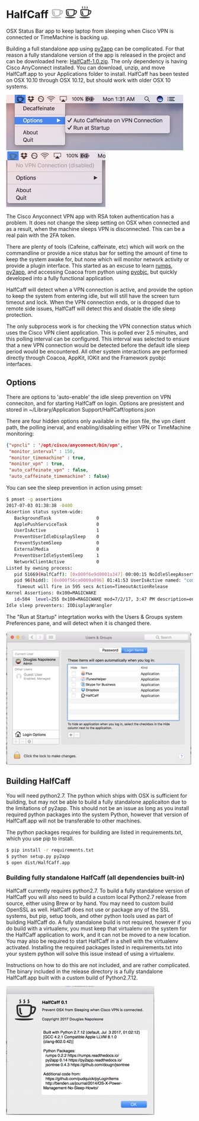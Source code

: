 # HalfCaff ![](media/halfcaff_disabled.iconset/icon_32x32.png) ![](media/halfcaff_off.iconset/icon_32x32.png) ![](media/halfcaff_on.iconset/icon_32x32.png)
OSX Status Bar app to keep laptop from sleeping when Cisco VPN is connected or TimeMachine is backing up.

Building a full standalone app using [py2app](https://py2app.readthedocs.io/) can be complicated. 
For that reason a fully standalone version of the app is
released in the project and can be downloaded here: 
[HalfCaff-1.0.zip](https://github.com/dougn/HalfCaff/raw/master/release/HalfCaff-1.0.zip).
The only dependency is having Cisco AnyConnect installed.
You can download, unzip, and move HalfCaff.app to your Applications folder to install. 
HalfCaff has been tested on OSX 10.10 through OSX 10.12, but should work with older OSX 10 systems.

<img src="media/ss1.png" height="150"/> <img src="media/ss2.png" height="150"/>


The Cisco Anyconnect VPN app with RSA token authentication has a problem. 
It does not change the sleep setting on OSX when connected and as a result, when the machine sleeps
VPN is disconnected. This can be a real pain with the 2FA token.

There are plenty of tools (Cafeine, caffeinate, etc) which will work on the commandline or provide a nice status bar
for setting the amount of time to keep the system awake for, but none which will monitor network activity or provide 
a plugin interface. This started as an excuse to learn [rumps](https://rumps.readthedocs.io/), 
[py2app](https://py2app.readthedocs.io/), and accessing Coacoa from python using 
[pyobjc](https://pypi.python.org/pypi/pyobjc), 
but quickly developed into a fully functional application.

HalfCaff will detect when a VPN connection is active, and provide the option to keep the system from entering
idle, but will still have the screen turn timeout and lock. When the VPN connection ends, or is dropped due to 
remote side issues, HalfCaff will detect this and disable the idle sleep protection. 

The only subprocess work is for checking the VPN connection status which uses the Cisco VPN client application. 
This is polled ever 2.5 minuites, and this polling interval can be configured. This interval was selected to 
ensure that a new VPN connection would be detected before the default idle sleep period would be encountered. 
All other system interactions are performed directly through Coacoa, AppKit, IOKit and the Framework pyobjc interfaces.

## Options

There are options to 'auto-enable' the idle sleep prevention on VPN conneciton, and for starting HalfCaff on login. 
Options are presistent and stored in 
~/Library/Application Support/HalfCaff/options.json

There are four hidden options only available in the json file, the vpn client path, the polling inerval, and
enabling/disabling either VPN or TimeMachine monitoring:

```json
{"vpncli" : '/opt/cisco/anyconnect/bin/vpn',
 "monitor_interval" : 150,
 "monitor_timemachine" : true,
 "monitor_vpn" : true,
 "auto_caffeinate_vpn" : false,
 "auto_caffeinate_timemachine" : false}
```

You can see the sleep prevention in action using pmset:

```bash
$ pmset -g assertions
2017-07-03 01:38:38 -0400 
Assertion status system-wide:
   BackgroundTask                 0
   ApplePushServiceTask           0
   UserIsActive                   1
   PreventUserIdleDisplaySleep    0
   PreventSystemSleep             0
   ExternalMedia                  0
   PreventUserIdleSystemSleep     1
   NetworkClientActive            0
Listed by owning process:
   pid 51669(HalfCaff): [0x000f6e9d0001a347] 00:00:15 NoIdleSleepAssertion named: "HalfCaff - VPN connection" 
   pid 96(hidd): [0x000f56ca0009a096] 01:41:53 UserIsActive named: "com.apple.iohideventsystem.queue.tickle.4295159470.11" 
	Timeout will fire in 595 secs Action=TimeoutActionRelease
Kernel Assertions: 0x100=MAGICWAKE
   id=504  level=255 0x100=MAGICWAKE mod=7/2/17, 3:47 PM description=en0 owner=en0
Idle sleep preventers: IODisplayWrangler
```

The "Run at Startup" integrtation works with the Users & Groups system Preferences pane, and will detect when it is changed there.

<img src="media/ss3.png" width="500"/>

## Building HalfCaff

You will need python2.7. The python which ships with OSX is sufficient for building, but may not be able to build a fully
standalone applicaiton due to the limitations of py2app. This should not be an issue as long as you install required
python packages into the system Python, however that version of HalfCaff.app will not be transferable to other machines.

The python packages requires for building are listed in requirements.txt, which you use pip to install.

```sh
$ pip install -r requirements.txt
$ python setup.py py2app
$ open dist/HalfCaff.app
```

### Building fully standalone HalfCaff (all dependencies built-in)

HalfCaff currently requires python2.7. To build a fully standalone version of HalfCaff you will 
also need to build a custom local Python2.7 release from source, either using Brew or by hand. 
You may need to custom build OpenSSL as well. HalfCaff does not use or package any of the SSL systems, 
but pip, setup tools, and other python tools used as part of building HalfCaff do. 
A fully standalone build is not required, however if you do build with a virtualenv, you must keep that virtualenv
on the system for the HalfCaff application to work, and it can not be moved to a new location. You may also be required
to start HalfCaff in a shell with the virtualenv activated. Installing the required packages listed in requirements.txt
into your system python will solve this issue instead of using a virtualenv.

Instructions on how to do this are not included, and are rather complicated. 
The binary included in the release directory is a fully standalone HalfCaff.app built with a custom build of Python2.7.12.

<img src="media/ss4.png" width="400"/>
